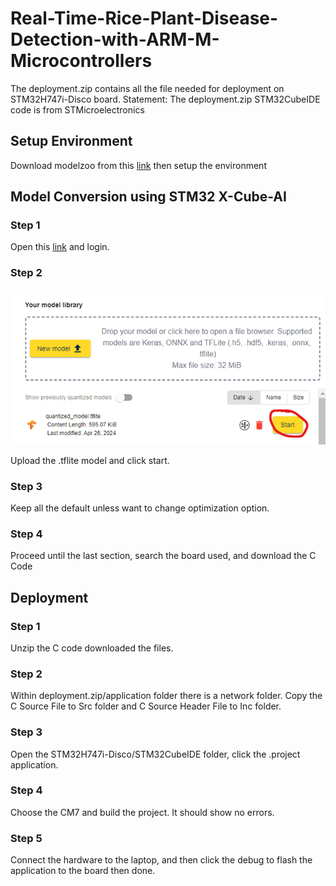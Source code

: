 # Real-Time-Rice-Plant-Disease-Detection-with-ARM-M-Microcontrollers
The deployment.zip contains all the file needed for deployment on STM32H747i-Disco board. 
Statement: The deployment.zip STM32CubeIDE code is from STMicroelectronics

## Setup Environment
Download modelzoo from this [link](https://github.com/STMicroelectronics/stm32ai-modelzoo/blob/main/README.md) then setup the environment 

## Model Conversion using STM32 X-Cube-AI
### Step 1
Open this [link](https://my.st.com/cas/login?service=https://my.st.com/cas-idpwebsso/login%3Fresume%3D%2Fas%2FkVO5J%2Fresume%2Fas%2Fauthorization.ping%26spentity%3Dnull) and login. 
### Step 2
![STM32X-Cube-AI](https://github.com/jingxan/Real-Time-Rice-Plant-Disease-Detection-with-ARM-M-Microcontrollers/blob/main/Images/X-Cube-AI_login_page.png)

Upload the .tflite model and click start.
### Step 3
Keep all the default unless want to change optimization option. 
### Step 4
Proceed until the last section, search the board used, and download the C Code

## Deployment
### Step 1
Unzip the C code downloaded the files.
### Step 2
Within deployment.zip/application folder there is a network folder. Copy the C Source File to Src folder and C Source Header File to Inc folder.
### Step 3
Open the STM32H747i-Disco/STM32CubeIDE folder, click the .project application.
### Step 4
Choose the CM7 and build the project. It should show no errors.
### Step 5
Connect the hardware to the laptop, and then click the debug to flash the application to the board then done.



